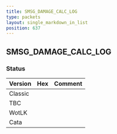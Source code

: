 ```yaml
---
title: SMSG_DAMAGE_CALC_LOG
type: packets
layout: single_markdown_in_list
position: 637
---
```


## SMSG_DAMAGE_CALC_LOG

### Status

Version | Hex | Comment
---------- | ---------- | ---------- 
Classic |  |  
TBC |  |  
WotLK |  |  
Cata |  |  
